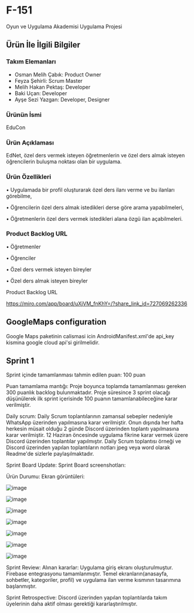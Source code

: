 # F-151

Oyun ve Uygulama Akademisi Uygulama Projesi

## Ürün İle İlgili Bilgiler

### Takım Elemanları

- Osman Melih Çabık: Product Owner
- Feyza Şehirli: Scrum Master
- Melih Hakan Pektaş: Developer
- Baki Uçan: Developer
- Ayşe Sezi Yazgan: Developer, Designer

### Ürünün İsmi

EduCon

### Ürün Açıklaması

EdNet, özel ders vermek isteyen öğretmenlerin ve özel ders almak isteyen öğrencilerin buluşma noktası olan bir uygulama.

### Ürün Özellikleri

• Uygulamada bir profil oluşturarak özel ders ilanı verme ve bu ilanları görebilme,

• Öğrencilerin özel ders almak istedikleri derse göre arama yapabilmeleri,

• Öğretmenlerin özel ders vermek istedikleri alana özgü ilan açabilmeleri.

### Product Backlog URL

• Öğretmenler

• Öğrenciler

• Özel ders vermek isteyen bireyler

• Özel ders almak isteyen bireyler

Product Backlog URL

https://miro.com/app/board/uXjVM_fnKhY=/?share_link_id=727069262336

## GoogleMaps configuration

Google Maps paketinin calismasi icin AndroidManifest.xml'de api_key kismina google cloud api'si girilmelidir.

## Sprint 1
Sprint içinde tamamlanması tahmin edilen puan: 100 puan

Puan tamamlama mantığı: Proje boyunca toplamda tamamlanması gereken 300 puanlık backlog bulunmaktadır. Proje süresince 3 sprint olacağı düşünülerek ilk sprint içerisinde 100 puanın tamamlanabileceğine karar verilmiştir. 

Daily scrum: Daily Scrum toplantılarının zamansal sebepler nedeniyle WhatsApp üzerinden yapılmasına karar verilmiştir. Onun dışında her hafta herkesin müsait olduğu 2 günde Discord üzerinden toplantı yapılmasına karar verilmiştir. 12 Haziran öncesinde uygulama fikrine karar vermek üzere Discord üzerinden toplantılar yapılmıştır. Daily Scrum toplantısı örneği ve Discord üzerinden yapılan toplantıların notları jpeg veya word olarak Readme'de sizlerle paylaşılmaktadır. 

Sprint Board Update: Sprint Board screenshotları:

Ürün Durumu: Ekran görüntüleri:

![image](https://github.com/feyza12345/f_151/assets/133997213/17f9e3b4-8448-4b53-b9b5-daa232edfce2)

![image](https://github.com/feyza12345/f_151/assets/133997213/378f1143-eeba-428e-bb5d-179ebf007ebb)

![image](https://github.com/feyza12345/f_151/assets/133997213/b88205b5-87fa-48c2-ac50-9431382858be)

![image](https://github.com/feyza12345/f_151/assets/133997213/94979117-2ddf-4e72-9f33-bf3f704d7d3e)

![image](https://github.com/feyza12345/f_151/assets/133997213/4cbf292b-82f2-4f79-8573-4cce49c3e75d)

![image](https://github.com/feyza12345/f_151/assets/133997213/acc98476-408e-46ad-8b4b-a47e92ae3eab)

![image](https://github.com/feyza12345/f_151/assets/133997213/92947d6b-0497-4248-8810-1e0dfebafdf8)



Sprint Review: Alınan kararlar: Uygulama giriş ekranı oluşturulmuştur. Firebase entegrasyonu tamamlanmıştır. Temel ekranların(anasayfa, sohbetler, kategoriler, profil) ve uygulama ilan verme kısmının tasarımına başlanmıştır.

Sprint Retrospective: 
Discord üzerinden yapılan toplantılarda takım üyelerinin daha aktif olması gerektiği kararlaştırılmıştır.


